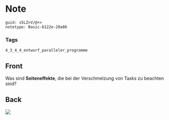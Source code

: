# Note
```
guid: s5LZ>V/@+>
notetype: Basic-b122e-20a86
```

### Tags
```
4_3_4_4_entwurf_paralleler_programme
```

## Front
Was sind <b>Seiteneffekte</b>, die bei der Verschmelzung von Tasks
zu beachten sind?

## Back
<img src="paste-5da924ce447c5b9d5f12af07c8db94d7af65fdbb.jpg">
